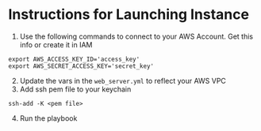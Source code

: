 # Instructions for Launching Instance

1. Use the following commands to connect to your AWS Account. Get this info or create it in IAM
```
export AWS_ACCESS_KEY_ID='access_key'
export AWS_SECRET_ACCESS_KEY='secret_key'
```
2. Update the vars in the `web_server.yml` to reflect your AWS VPC
3. Add ssh pem file to your keychain
```
ssh-add -K <pem file>
```
4. Run the playbook